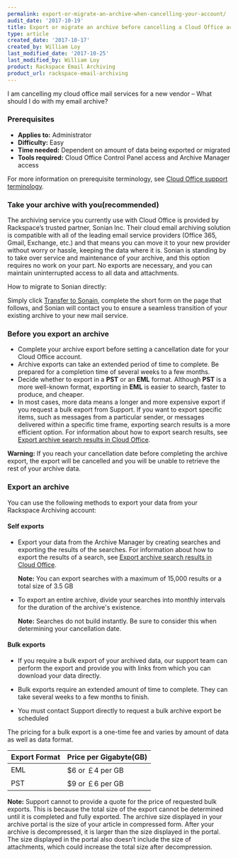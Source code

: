 ```yaml
---
permalink: export-or-migrate-an-archive-when-cancelling-your-account/
audit_date: '2017-10-19'
title: Export or migrate an archive before cancelling a Cloud Office account
type: article
created_date: '2017-10-17'
created_by: William Loy
last_modified_date: '2017-10-25'
last_modified_by: William Loy
product: Rackspace Email Archiving
product_url: rackspace-email-archiving
---
```


I am cancelling my cloud office mail services for a new vendor – What should I do with my email archive?

### Prerequisites

- **Applies to:** Administrator
- **Difficulty:** Easy
- **Time needed:** Dependent on amount of data being exported or migrated
- **Tools required:**  Cloud Office Control Panel access and Archive Manager access

For more information on prerequisite terminology, see [Cloud Office support terminology](/how-to/cloud-office-support-terminology).

### Take your archive with you(recommended)

The archiving service you currently use with Cloud Office is provided by Rackspace’s trusted partner, Sonian Inc. Their cloud email archiving solution is compatible with all of the leading email service providers (Office 365, Gmail, Exchange, etc.) and that means you can move it to your new provider without worry or hassle, keeping the data where it is. Sonian is standing by to take over service and maintenance of your archive, and this option requires no work on your part. No exports are necessary, and you can maintain uninterrupted access to all data and attachments.

How to migrate to Sonian directly:

Simply click [Transfer to Sonain](https://www.sonian.com/rackspacearchive), complete the short form on the page that follows, and Sonian will contact you to ensure a seamless transition of your existing archive to your new mail service.


### Before you export an archive

- Complete your archive export before setting a cancellation date for your Cloud Office account.
- Archive exports can take an extended period of time to complete. Be prepared for a completion time of several weeks to a few months.
- Decide whether to export in a **PST** or an **EML** format. Although **PST** is a more well-known format, exporting in **EML** is easier to search, faster to produce, and cheaper.
- In most cases, more data means a longer and more expensive export if you request a bulk export from Support. If you want to export specific items, such as messages from a particular sender, or messages delivered within a specific time frame, exporting search results is a more efficient option. For information about how to export search results, see [Export archive search results in Cloud Office](/how-to/export-archive-search-results-in-cloud-office).

**Warning:** If you reach your cancellation date before completing the archive export, the export will be cancelled and you will be unable to retrieve the rest of your archive data.

### Export an archive

You can use the following methods to export your data from your Rackspace Archiving account:

#### Self exports

-   Export your data from the Archive Manager by creating searches and
    exporting the results of the searches. For information about how to
    export the results of a search, see [Export archive search results
    in Cloud Office](/how-to/export-archive-search-results-in-cloud-office).

    **Note:** You can export searches with a maximum of 15,000 results or a total size of 3.5 GB

- To export an entire archive, divide your searches into monthly intervals for the duration of the archive's existence.

    **Note:** Searches do not build instantly. Be sure to consider this when determining your cancellation date.

#### Bulk exports

-   If you require a bulk export of your archived data, our support team can
    perform the export and provide you with links from which you can
    download your data directly.

- Bulk exports require an extended amount of time to complete. They can take several weeks to a few months to finish.

- You must contact Support directly to request a bulk archive export be scheduled

The pricing for a bulk export is a one-time fee and varies by amount of data as well as data format.

|Export Format| Price per Gigabyte(GB)|
|---|---|
|EML| $6 or &#65505;4 per GB|
|PST| $9 or &#65505;6 per GB|


**Note:** Support cannot to provide a quote for the price of requested bulk exports. This is because the total size of the export cannot be determined until it is completed and fully exported. The archive size displayed in your archive portal is the size of your article in compressed form. After your archive is decompressed, it is larger than the size displayed in the portal. The size displayed in the portal also doesn’t include the size of attachments, which could increase the total size after decompression.
